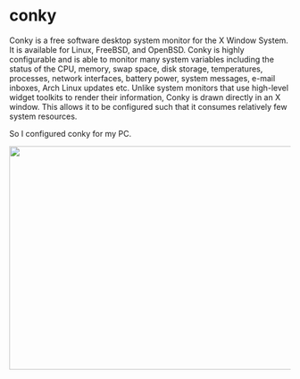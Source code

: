 # conky

Conky is a free software desktop system monitor for the X Window System. It is available for Linux, FreeBSD, and OpenBSD. Conky is highly configurable and is able to monitor many system variables including the status of the CPU, memory, swap space, disk storage, temperatures, processes, network interfaces, battery power, system messages, e-mail inboxes, Arch Linux updates etc. Unlike system monitors that use high-level widget toolkits to render their information, Conky is drawn directly in an X window. This allows it to be configured such that it consumes relatively few system resources.

So I configured conky for my PC.

<img src="https://ibb.co/kGBL2Wm" width="600" height="400" />
